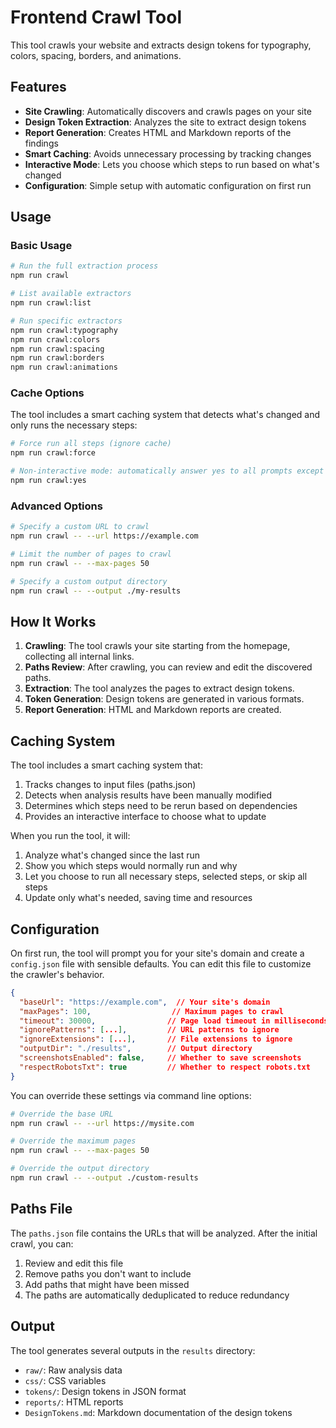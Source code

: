 # Frontend Crawl Tool

This tool crawls your website and extracts design tokens for typography, colors, spacing, borders, and animations.

## Features

- **Site Crawling**: Automatically discovers and crawls pages on your site
- **Design Token Extraction**: Analyzes the site to extract design tokens
- **Report Generation**: Creates HTML and Markdown reports of the findings
- **Smart Caching**: Avoids unnecessary processing by tracking changes
- **Interactive Mode**: Lets you choose which steps to run based on what's changed
- **Configuration**: Simple setup with automatic configuration on first run

## Usage

### Basic Usage

```bash
# Run the full extraction process
npm run crawl

# List available extractors
npm run crawl:list

# Run specific extractors
npm run crawl:typography
npm run crawl:colors
npm run crawl:spacing
npm run crawl:borders
npm run crawl:animations
```

### Cache Options

The tool includes a smart caching system that detects what's changed and only runs the necessary steps:

```bash
# Force run all steps (ignore cache)
npm run crawl:force

# Non-interactive mode: automatically answer yes to all prompts except paths.json review
npm run crawl:yes
```

### Advanced Options

```bash
# Specify a custom URL to crawl
npm run crawl -- --url https://example.com

# Limit the number of pages to crawl
npm run crawl -- --max-pages 50

# Specify a custom output directory
npm run crawl -- --output ./my-results
```

## How It Works

1. **Crawling**: The tool crawls your site starting from the homepage, collecting all internal links.
2. **Paths Review**: After crawling, you can review and edit the discovered paths.
3. **Extraction**: The tool analyzes the pages to extract design tokens.
4. **Token Generation**: Design tokens are generated in various formats.
5. **Report Generation**: HTML and Markdown reports are created.

## Caching System

The tool includes a smart caching system that:

1. Tracks changes to input files (paths.json)
2. Detects when analysis results have been manually modified
3. Determines which steps need to be rerun based on dependencies
4. Provides an interactive interface to choose what to update

When you run the tool, it will:

1. Analyze what's changed since the last run
2. Show you which steps would normally run and why
3. Let you choose to run all necessary steps, selected steps, or skip all steps
4. Update only what's needed, saving time and resources

## Configuration

On first run, the tool will prompt you for your site's domain and create a `config.json` file with sensible defaults. You can edit this file to customize the crawler's behavior.

```json
{
  "baseUrl": "https://example.com",  // Your site's domain
  "maxPages": 100,                  // Maximum pages to crawl
  "timeout": 30000,                // Page load timeout in milliseconds
  "ignorePatterns": [...],         // URL patterns to ignore
  "ignoreExtensions": [...],       // File extensions to ignore
  "outputDir": "./results",        // Output directory
  "screenshotsEnabled": false,     // Whether to save screenshots
  "respectRobotsTxt": true         // Whether to respect robots.txt
}
```

You can override these settings via command line options:

```bash
# Override the base URL
npm run crawl -- --url https://mysite.com

# Override the maximum pages
npm run crawl -- --max-pages 50

# Override the output directory
npm run crawl -- --output ./custom-results
```

## Paths File

The `paths.json` file contains the URLs that will be analyzed. After the initial crawl, you can:

1. Review and edit this file
2. Remove paths you don't want to include
3. Add paths that might have been missed
4. The paths are automatically deduplicated to reduce redundancy

## Output

The tool generates several outputs in the `results` directory:

- `raw/`: Raw analysis data
- `css/`: CSS variables
- `tokens/`: Design tokens in JSON format
- `reports/`: HTML reports
- `DesignTokens.md`: Markdown documentation of the design tokens
